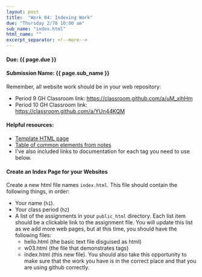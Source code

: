 ```yaml
---
layout: post
title:  "Work 04: Indexing Work"
due: "Thursday 2/78 10:00 am"
sub_name: "index.html"
html_name: ""
excerpt_separator: <!--more-->
---
```


#### Due: {{ page.due }}
#### Submission Name: {{ page.sub_name }}
<!--
#### Stuy server link: http://homer.stuy.edu/~YOUR_USERNAME/{{ page.sub_name }}
-->

Remember, all website work should be in your web repository:
- Period 9 GH Classroom link: <https://classroom.github.com/a/uM_xihHm>
- Period 10 GH Classroom link: <https://classroom.github.com/a/YUn44KQM>

#### Helpful resources:
- [Template HTML page](https://github.com/mks22-dw/dwsource/blob/main/html/template.html)
- [Table of common elements from notes](https://www.stuycs.org/dwlessons/fcs/selector_view.html?slides=05_html.md#22)
- I've also included links to documentation for each tag you need to use below.


#### Create an Index Page for your Websites
Create a new html file names `index.html`. This file should contain the following things, in order:
- Your name (`h1`).
- Your class period (`h2`)
- A list of the assignments in your `public_html` directory. Each list item should be a clickable link to the assignment file. You will update this list as we add more web pages, but at this time, you should have the following files:
  - hello.html (the basic text file disguised as html)
  - w03.html (the file that demonstrates tags)
  - index.html (this new file).
You should also take this opportunity to make sure that the work you have is in the correct place and that you are using github correctly.
